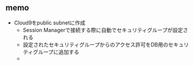## memo

- Cloud9をpublic subnetに作成
  - Session Managerで接続する際に自動でセキュリティグループが設定される
  - 設定されたセキュリティグループからのアクセス許可をDB用のセキュリティグループに追加する
  - 
